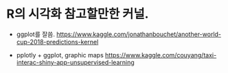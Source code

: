 # R의 시각화 참고할만한 커널.

- ggplot를 잘씀.
https://www.kaggle.com/jonathanbouchet/another-world-cup-2018-predictions-kernel

- pplotly + ggplot, graphic maps
https://www.kaggle.com/couyang/taxi-interac-shiny-app-unsupervised-learning